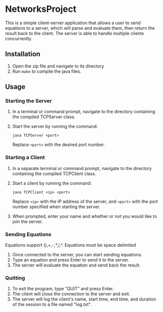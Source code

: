 # NetworksProject
This is a simple client-server application that allows a user to send equations to a server, which will parse and evaluate them, then return the result back to the client. The server is able to handle multiple clients concurrently.

## Installation

1. Open the zip file and navigate to its directory
3. Run `make` to compile the java files.

## Usage

### Starting the Server

1. In a terminal or command prompt, navigate to the directory containing the compiled TCPServer class.
2. Start the server by running the command: 

   `java TCPServer <port>`

   Replace `<port>` with the desired port number.

### Starting a Client

1. In a separate terminal or command prompt, navigate to the directory containing the compiled TCPClient class.
2. Start a client by running the command:

   `java TCPClient <ip> <port>`

   Replace `<ip>` with the IP address of the server, and `<port>` with the port number specified when starting the server.

3. When prompted, enter your name and whether or not you would like to join the server.

### Sending Equations
Equations support (),+,-,*,/,^.
Equations must be space delimited
1. Once connected to the server, you can start sending equations.
2. Type an equation and press Enter to send it to the server.
3. The server will evaluate the equation and send back the result.

### Quitting

1. To exit the program, type "QUIT" and press Enter.
2. The client will close the connection to the server and exit.
3. The server will log the client's name, start time, end time, and duration of the session to a file named "log.txt".